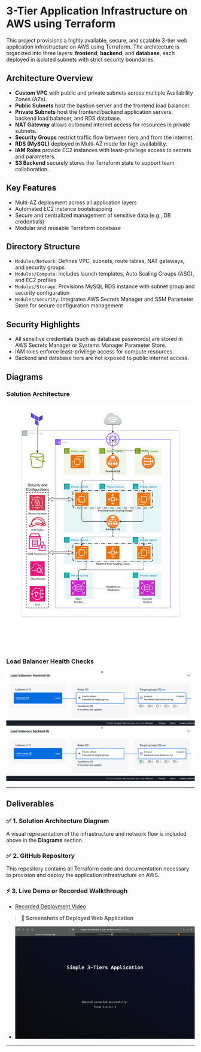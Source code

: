 # 3-Tier Application Infrastructure on AWS using Terraform

This project provisions a highly available, secure, and scalable 3-tier web application infrastructure on AWS using Terraform. The architecture is organized into three layers: **frontend**, **backend**, and **database**, each deployed in isolated subnets with strict security boundaries.

## Architecture Overview

- **Custom VPC** with public and private subnets across multiple Availability Zones (AZs).
- **Public Subnets** host the bastion server and the frontend load balancer.
- **Private Subnets** host the frontend/backend application servers, backend load balancer, and RDS database.
- **NAT Gateway** allows outbound internet access for resources in private subnets.
- **Security Groups** restrict traffic flow between tiers and from the internet.
- **RDS (MySQL)** deployed in Multi-AZ mode for high availability.
- **IAM Roles** provide EC2 instances with least-privilege access to secrets and parameters.
- **S3 Backend** securely stores the Terraform state to support team collaboration.

## Key Features

- Multi-AZ deployment across all application layers
- Automated EC2 instance bootstrapping
- Secure and centralized management of sensitive data (e.g., DB credentials)
- Modular and reusable Terraform codebase

## Directory Structure

- `Modules/Network`: Defines VPC, subnets, route tables, NAT gateways, and security groups
- `Modules/Compute`: Includes launch templates, Auto Scaling Groups (ASG), and EC2 profiles
- `Modules/Storage`: Provisions MySQL RDS instance with subnet group and security configuration
- `Modules/Security`: Integrates AWS Secrets Manager and SSM Parameter Store for secure configuration management

## Security Highlights

- All sensitive credentials (such as database passwords) are stored in AWS Secrets Manager or Systems Manager Parameter Store.
- IAM roles enforce least-privilege access for compute resources.
- Backend and database tiers are not exposed to public internet access.

## Diagrams

### Solution Architecture

![Architecture Diagram](Docs/infrastructure.png)

### Load Balancer Health Checks

![Frontend LB Health Check](Docs/frontend-lb-health-check.png)
![Backend LB Health Check](Docs/backend-lb-health-check.png)

---

## Deliverables

### ✅ 1. Solution Architecture Diagram
A visual representation of the infrastructure and network flow is included above in the **Diagrams** section.

### ✅ 2. GitHub Repository
This repository contains all Terraform code and documentation necessary to provision and deploy the application infrastructure on AWS.

### ⚡ 3. Live Demo or Recorded Walkthrough

- [Recorded Deployment Video](Docs/demo.mov)


> **📸 Screenshots of Deployed Web Application**

- ![Screenshot 1](Docs/web.png)

---


